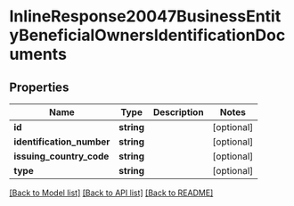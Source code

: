 # InlineResponse20047BusinessEntityBeneficialOwnersIdentificationDocuments

## Properties
Name | Type | Description | Notes
------------ | ------------- | ------------- | -------------
**id** | **string** |  | [optional] 
**identification_number** | **string** |  | [optional] 
**issuing_country_code** | **string** |  | [optional] 
**type** | **string** |  | [optional] 

[[Back to Model list]](../README.md#documentation-for-models) [[Back to API list]](../README.md#documentation-for-api-endpoints) [[Back to README]](../README.md)


